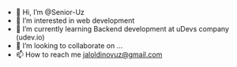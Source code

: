 - 👋 Hi, I’m @Senior-Uz
- 👀 I’m interested in web development
- 🌱 I’m currently learning Backend development  at uDevs company (udev.io)
- 💞️ I’m looking to collaborate on ...
- 📫 How to reach me jaloldinovuz@gmail.com

<!---
Senior-Uz/Senior-Uz is a ✨ special ✨ repository because its `README.md` (this file) appears on your GitHub profile.
You can click the Preview link to take a look at your changes.
--->

